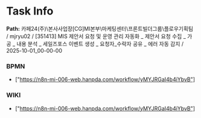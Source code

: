 # Task Info

**Path:** 카페24(주)\본사사업장\[CG]MI본부\마케팅센터\프론트빌더그룹\플로우기획팀 / mjryu02 / [351413] MIS 제안서 요청 및 운영 관리 자동화 _ 제안서 요청 수집 _ 가공 _ 내용 분석 _ 세일즈포스 이벤트 생성 _ 요청자_수락자 공유 _ 에러 자동 감지 / 2025-10-01_00-00-00

### BPMN
- ["https://n8n-mi-006-web.hanpda.com/workflow/yMYJRGaI4b4iYbvB"]

### WIKI
- ["https://n8n-mi-006-web.hanpda.com/workflow/yMYJRGaI4b4iYbvB"]

